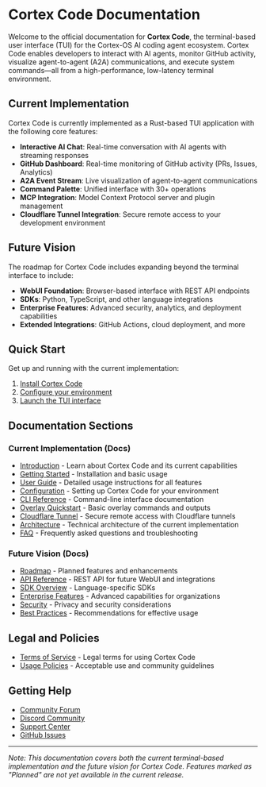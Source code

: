 # Cortex Code Documentation
<!-- markdownlint-disable MD013 -->

Welcome to the official documentation for **Cortex Code**, the terminal-based user interface (TUI) for the Cortex-OS AI coding agent ecosystem. Cortex Code enables developers to interact with AI agents, monitor GitHub activity, visualize agent-to-agent (A2A) communications, and execute system commands—all from a high-performance, low-latency terminal environment.

## Current Implementation

Cortex Code is currently implemented as a Rust-based TUI application with the following core features:

- **Interactive AI Chat**: Real-time conversation with AI agents with streaming responses
- **GitHub Dashboard**: Real-time monitoring of GitHub activity (PRs, Issues, Analytics)
- **A2A Event Stream**: Live visualization of agent-to-agent communications
- **Command Palette**: Unified interface with 30+ operations
- **MCP Integration**: Model Context Protocol server and plugin management
- **Cloudflare Tunnel Integration**: Secure remote access to your development environment

## Future Vision

The roadmap for Cortex Code includes expanding beyond the terminal interface to include:

- **WebUI Foundation**: Browser-based interface with REST API endpoints
- **SDKs**: Python, TypeScript, and other language integrations
- **Enterprise Features**: Advanced security, analytics, and deployment capabilities
- **Extended Integrations**: GitHub Actions, cloud deployment, and more

## Quick Start

Get up and running with the current implementation:

1. [Install Cortex Code](getting-started.md#installation)
2. [Configure your environment](getting-started.md#configuration)
3. [Launch the TUI interface](getting-started.md#first-launch)

## Documentation Sections

### Current Implementation (Docs)

- [Introduction](introduction.md) - Learn about Cortex Code and its current capabilities
- [Getting Started](getting-started.md) - Installation and basic usage
- [User Guide](user-guide.md) - Detailed usage instructions for all features
- [Configuration](configuration.md) - Setting up Cortex Code for your environment
- [CLI Reference](cli-reference.md) - Command-line interface documentation
- [Overlay Quickstart](overlay-quickstart.md) - Basic overlay commands and outputs
- [Cloudflare Tunnel](cloudflare-tunnel.md) - Secure remote access with Cloudflare tunnels
- [Architecture](architecture.md) - Technical architecture of the current implementation
- [FAQ](faq.md) - Frequently asked questions and troubleshooting

### Future Vision (Docs)

- [Roadmap](roadmap.md) - Planned features and enhancements
- [API Reference](api-reference.md) - REST API for future WebUI and integrations
- [SDK Overview](sdk-overview.md) - Language-specific SDKs
- [Enterprise Features](enterprise.md) - Advanced capabilities for organizations
- [Security](security.md) - Privacy and security considerations
- [Best Practices](best-practices.md) - Recommendations for effective usage

## Legal and Policies

- [Terms of Service](terms.md) - Legal terms for using Cortex Code
- [Usage Policies](policy.md) - Acceptable use and community guidelines

## Getting Help

- [Community Forum](https://community.brainwav.com)
- [Discord Community](https://discord.gg/brainwav)
- [Support Center](https://support.brainwav.com)
- [GitHub Issues](https://github.com/cortex-os/cortex-os/issues)

---

_Note: This documentation covers both the current terminal-based implementation and the future vision for Cortex Code. Features marked as "Planned" are not yet available in the current release._
